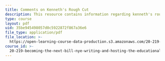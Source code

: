 ```yaml
---
title: Comments on Kenneth's Rough Cut
description: This resource contains information regarding kenneth's rough cut.
type: course
layout: pdf
uid: 35be945498057d0c5922872f867a36e6
file_type: application/pdf
file_location: >-
  https://open-learning-course-data-production.s3.amazonaws.com/20-219-becoming-the-next-bill-nye-writing-and-hosting-the-educational-show-january-iap-2015/35be945498057d0c5922872f867a36e6_MIT20_219IAP15_Kennethcom.pdf
course_id: >-
  20-219-becoming-the-next-bill-nye-writing-and-hosting-the-educational-show-january-iap-2015
---
```

